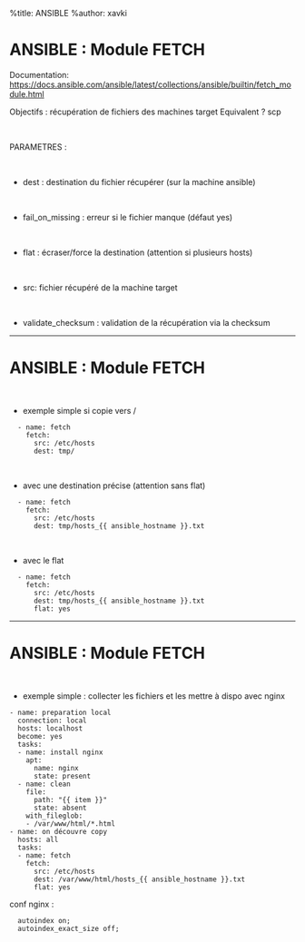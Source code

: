 %title: ANSIBLE
%author: xavki


# ANSIBLE : Module FETCH


Documentation: https://docs.ansible.com/ansible/latest/collections/ansible/builtin/fetch_module.html

Objectifs : récupération de fichiers des machines target
Equivalent ? scp


<br>

PARAMETRES :

<br>

* dest : destination du fichier récupérer (sur la machine ansible)

<br>

* fail_on_missing : erreur si le fichier manque (défaut yes)

<br>

* flat : écraser/force la destination (attention si plusieurs hosts)

<br>

* src: fichier récupéré de la machine target

<br>

* validate_checksum : validation de la récupération via la checksum

----------------------------------------------------------------------------

# ANSIBLE : Module FETCH


<br>

* exemple simple si copie vers \/

```
  - name: fetch
    fetch:
      src: /etc/hosts
      dest: tmp/
```

<br>

* avec une destination précise (attention sans flat)

```
  - name: fetch
    fetch:
      src: /etc/hosts
      dest: tmp/hosts_{{ ansible_hostname }}.txt
```

<br>

* avec le flat

```
  - name: fetch
    fetch:
      src: /etc/hosts
      dest: tmp/hosts_{{ ansible_hostname }}.txt
      flat: yes
```

----------------------------------------------------------------------------

# ANSIBLE : Module FETCH


<br>

* exemple simple : collecter les fichiers et les mettre à dispo avec nginx

```
- name: preparation local
  connection: local
  hosts: localhost
  become: yes
  tasks:
  - name: install nginx
    apt:
      name: nginx
      state: present
  - name: clean
    file:
      path: "{{ item }}"
      state: absent
    with_fileglob:
    - /var/www/html/*.html
- name: on découvre copy
  hosts: all
  tasks:
  - name: fetch
    fetch:
      src: /etc/hosts
      dest: /var/www/html/hosts_{{ ansible_hostname }}.txt
      flat: yes
```

conf nginx :

```
  autoindex on;
  autoindex_exact_size off;
```

